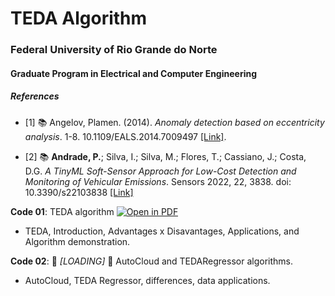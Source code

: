 # TEDA Algorithm
### Federal University of Rio Grande do Norte
#### Graduate Program in Electrical and Computer Engineering
##### References

- [1] :books: Angelov, Plamen. (2014). *Anomaly detection based on eccentricity analysis*. 1-8. 10.1109/EALS.2014.7009497 [[Link]](https://www.researchgate.net/publication/301411485_Anomaly_detection_based_on_eccentricity_analysis). 

- [2] :books: **Andrade, P.**; Silva, I.; Silva, M.; Flores, T.; Cassiano, J.; Costa, D.G. *A TinyML Soft-Sensor Approach for Low-Cost Detection and Monitoring of Vehicular Emissions*. Sensors 2022, 22, 3838. doi: 10.3390/s22103838 [[Link]](https://www.mdpi.com/1424-8220/22/10/3838)

**Code 01**: TEDA algorithm [![Open in PDF](https://img.shields.io/badge/-PDF-EC1C24?style=flat-square&logo=adobeacrobatreader)](https://github.com/pedrohmeiraa/TEDA/blob/f498fade1b038fc22f8048d2a54fea2721b22483/1%20-%20TEDA%20Algorithm.pdf)
- TEDA, Introduction, Advantages x Disavantages, Applications, and Algorithm demonstration.

**Code 02**: :construction: *[LOADING]* :construction: AutoCloud and TEDARegressor algorithms.
- AutoCloud, TEDA Regressor, differences, data applications.
